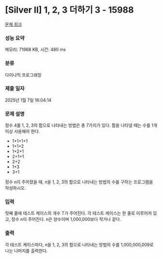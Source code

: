# [Silver II] 1, 2, 3 더하기 3 - 15988 

[문제 링크](https://www.acmicpc.net/problem/15988) 

### 성능 요약

메모리: 71968 KB, 시간: 480 ms

### 분류

다이나믹 프로그래밍

### 제출 일자

2025년 1월 7일 16:04:14

### 문제 설명

<p>정수 4를 1, 2, 3의 합으로 나타내는 방법은 총 7가지가 있다. 합을 나타낼 때는 수를 1개 이상 사용해야 한다.</p>

<ul>
	<li>1+1+1+1</li>
	<li>1+1+2</li>
	<li>1+2+1</li>
	<li>2+1+1</li>
	<li>2+2</li>
	<li>1+3</li>
	<li>3+1</li>
</ul>

<p>정수 n이 주어졌을 때, n을 1, 2, 3의 합으로 나타내는 방법의 수를 구하는 프로그램을 작성하시오.</p>

### 입력 

 <p>첫째 줄에 테스트 케이스의 개수 T가 주어진다. 각 테스트 케이스는 한 줄로 이루어져 있고, 정수 n이 주어진다. n은 양수이며 1,000,000보다 작거나 같다.</p>

### 출력 

 <p>각 테스트 케이스마다, n을 1, 2, 3의 합으로 나타내는 방법의 수를 1,000,000,009로 나눈 나머지를 출력한다.</p>

